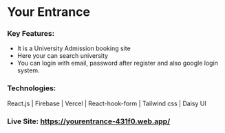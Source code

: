 # Your Entrance

### Key Features:
* It is a University Admission booking site
* Here your can search university
* You can login with email, password after register and also google login system.

### Technologies:
React.js | Firebase | Vercel | React-hook-form | Tailwind css | Daisy UI 

### Live Site: https://yourentrance-431f0.web.app/